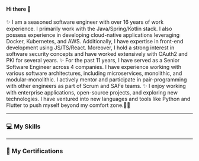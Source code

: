#### Hi there 👋
✨ I am a seasoned software engineer with over 16 years of work experience. I primarily work with the Java/Spring/Kotlin stack. I also possess experience in developing cloud-native applications leveraging Docker, Kubernetes, and AWS. Additionally, I have expertise in front-end development using JS/TS/React. Moreover, I hold a strong interest in software security concepts and have worked extensively with OAuth2 and PKI for several years.
✨ For the past 11 years, I have served as a Senior Software Engineer across 4 companies. I have experience working with various software architectures, including microservices, monolithic, and modular-monolithic. I actively mentor and participate in pair-programming with other engineers as part of Scrum and SAFe teams.
✨ I enjoy working with enterprise applications, open-source projects, and exploring new technologies. I have ventured into new languages and tools like Python and Flutter to push myself beyond my comfort zone.🚀🚀

---
### 💻 My Skills

---
### 🚩 My Certifications

 
<!--
**ali-jalaal/ali-jalaal** is a ✨ _special_ ✨ repository because its `README.md` (this file) appears on your GitHub profile.

Here are some ideas to get you started:

- 🔭 I’m currently working on ...
- 🌱 I’m currently learning ...
- 👯 I’m looking to collaborate on ...
- 🤔 I’m looking for help with ...
- 💬 Ask me about ...
- 📫 How to reach me: ...
- 😄 Pronouns: ...
- ⚡ Fun fact: ...
-->
